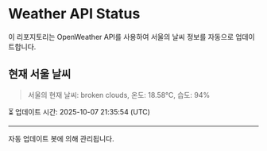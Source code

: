 
# Weather API Status

이 리포지토리는 OpenWeather API를 사용하여 서울의 날씨 정보를 자동으로 업데이트합니다.

## 현재 서울 날씨
> 서울의 현재 날씨: broken clouds, 온도: 18.58°C, 습도: 94%

⏳ 업데이트 시간: 2025-10-07 21:35:54 (UTC)

---
자동 업데이트 봇에 의해 관리됩니다.
